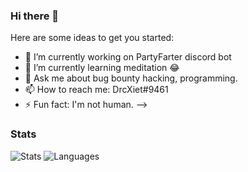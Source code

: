 ### Hi there 👋

Here are some ideas to get you started:

- 🔭 I’m currently working on PartyFarter discord bot
- 🌱 I’m currently learning meditation 😂
- 💬 Ask me about bug bounty hacking, programming.
- 📫 How to reach me: DrcXiet#9461
- ⚡ Fun fact: I'm not human.
-->
### Stats
![Stats](https://github-readme-stats-eight-theta.vercel.app/api?username=directx-cs&show_icons=true&theme=omni&include_all_commits=true&count_private=true)
![Languages](https://github-readme-stats.vercel.app/api/top-langs/?username=directx-cs&theme=dracula&show_icons=true)

